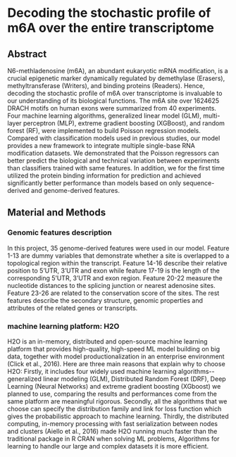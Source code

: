 # Decoding the stochastic profile of m6A over the entire transcriptome
## Abstract 
N6-methladenosine (m6A), an abundant eukaryotic mRNA modification, is a crucial epigenetic marker dynamically regulated by demethylase (Erasers), methyltransferase (Writers), and binding proteins (Readers). Hence, decoding the stochastic profile of m6A over transcriptome is invaluable to our understanding of its biological functions. The m6A site over 1624625 DRACH motifs on human exons were summarized from 40 experiments. Four machine learning algorithms, generalized linear model (GLM), multi-layer perceptron (MLP), extreme gradient boosting (XGBoost), and random forest (RF), were implemented to build Poisson regression models. Compared with classification models used in previous studies, our model provides a new framework to integrate multiple single-base RNA modification datasets. We demonstrated that the Poisson regressors can better predict the biological and technical variation between experiments than classifiers trained with same features. In addition, we for the first time utilized the protein binding information for prediction and achieved significantly better performance than models based on only sequence-derived and genome-derived features.

## Material and Methods
### Genomic features description
In this project, 35 genome-derived features were used in our model. Feature 1-13 are dummy variables that demonstrate whether a site is overlapped to a topological region within the transcript. Feature 14-16 describe their relative position to 5’UTR, 3’UTR and exon while feature 17-19 is the length of the corresponding 5’UTR, 3’UTR and exon region. Feature 20-22 measure the nucleotide distances to the splicing junction or nearest adenosine sites. Feature 23-26 are related to the conservation score of the sites. The rest features describe the secondary structure, genomic properties and attributes of the related genes or transcripts.

### machine learning platform: H2O
H2O is an in-memory, distributed and open-source machine learning platform that provides high-quality, high-speed ML model building on big data, together with model productionalization in an enterprise environment (Click et al., 2016). Here are three main reasons that explain why to choose H2O: Firstly, it includes four widely used machine learning algorithms--generalized linear modeling (GLM), Distributed Random Forest (DRF), Deep Learning (Neural Networks) and extreme gradient boosting (XGboost) we planned to use, comparing the results and performances come from the same platform are meaningful rigorous. Secondly, all the algorithms that we choose can specify the distribution family and link for loss function which gives the probabilistic approach to machine learning. Thirdly, the distributed computing, in-memory processing with fast serialization between nodes and clusters (Aiello et al., 2016) made H2O running much faster than the traditional package in R CRAN when solving ML problems, Algorithms for learning to handle our large and complex datasets it is more efficient. 
